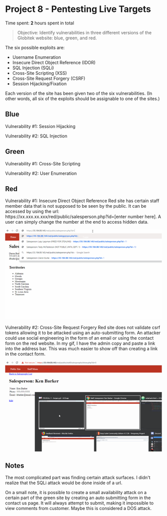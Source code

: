# Project 8 - Pentesting Live Targets

Time spent: **2** hours spent in total

> Objective: Identify vulnerabilities in three different versions of the Globitek website: blue, green, and red.

The six possible exploits are:
* Username Enumeration
* Insecure Direct Object Reference (IDOR)
* SQL Injection (SQLi)
* Cross-Site Scripting (XSS)
* Cross-Site Request Forgery (CSRF)
* Session Hijacking/Fixation

Each version of the site has been given two of the six vulnerabilities. (In other words, all six of the exploits should be assignable to one of the sites.)

## Blue

Vulnerability #1: Session Hijacking

Vulnerability #2: SQL Injection


## Green

Vulnerability #1: Cross-Site Scripting

Vulnerability #2: User Enumeration


## Red

Vulnerability #1: Insecure Direct Object Reference
Red site has certain staff member data that is not supposed to be seen by the public. It can be accessed by using the url: https://<span></span>xx.xxx.xx.xxx/red/public/salesperson.php?id=[enter number here]. A user can simply change the number at the end to access hidden data.

  <img src="https://github.com/jesse-ables/CodepathWeek8/blob/master/IDOR.gif" width="800">

Vulnerability #2: Cross-Site Request Forgery
Red site does not validate csrf tokens allowing it to be attacked using an auto-submitting form. An attacker could use social engineering in the form of an email or using the contact form on the red website. In my gif, I have the admin copy and paste a link into the address bar. This was much easier to show off than creating a link in the contact form.

  <img src="https://github.com/jesse-ables/CodepathWeek8/blob/master/forgery.gif" width="800">


## Notes

The most complicated part was finding certain attack surfaces. I didn't realize that the SQLi attack would be done inside of a url.

On a small note, it is possible to create a small availability attack on a certain part of the green site by creating an auto submitting form in the contact us page. It will always attempt to submit, making it impossible to view comments from customer. Maybe this is considered a DOS attack. 
